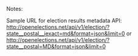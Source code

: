 Notes: 

Sample URL for election results metadata API: 
http://openelections.net/api/v1/election/?state__postal__iexact=md&format=json&limit=0
 or 
http://openelections.net/api/v1/election/?state__postal=MD&format=json&limit=0
